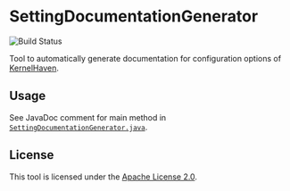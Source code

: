 # SettingDocumentationGenerator

![Build Status](https://jenkins-2.sse.uni-hildesheim.de/buildStatus/icon?job=KH_SettingDocumentationGenerator)

Tool to automatically generate documentation for configuration options of [KernelHaven](https://github.com/KernelHaven/KernelHaven).

## Usage

See JavaDoc comment for main method in [`SettingDocumentationGenerator.java`](https://github.com/KernelHaven/SettingDocumentationGenerator/blob/master/src/net/ssehub/kernel_haven/util/SettingDocumentationGenerator.java).

## License

This tool is licensed under the [Apache License 2.0](https://www.apache.org/licenses/LICENSE-2.0.html).
